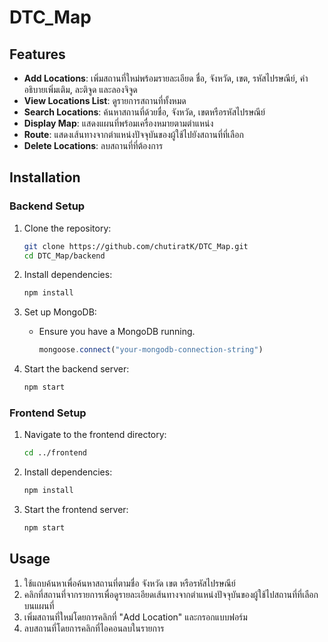 # DTC_Map

## Features
- **Add Locations**: เพิ่มสถานที่ใหม่พร้อมรายละเอียด ชื่อ, จังหวัด, เขต, รหัสไปรษณีย์, คำอธิบายเพิ่มเติม, ละติจูด และลองจิจูด
- **View Locations List**: ดูรายการสถานที่ทั้งหมด
- **Search Locations**: ค้นหาสถานที่ด้วยชื่อ, จังหวัด, เขตหรือรหัสไปรษณีย์
- **Display Map**: แสดงแผนที่พร้อมเครื่องหมายตามตำแหน่ง
- **Route**: แสดงเส้นทางจากตำแหน่งปัจจุบันของผู้ใช้ไปยังสถานที่ที่เลือก
- **Delete Locations**: ลบสถานที่ที่ต้องการ

## Installation

### Backend Setup
1. Clone the repository:
    ```sh
    git clone https://github.com/chutiratK/DTC_Map.git
    cd DTC_Map/backend
    ```

2. Install dependencies:
    ```sh
    npm install
    ```

3. Set up MongoDB:
    - Ensure you have a MongoDB running.
        ```js
        mongoose.connect("your-mongodb-connection-string")
        ```

4. Start the backend server:
    ```sh
    npm start
    ```

### Frontend Setup
1. Navigate to the frontend directory:
    ```sh
    cd ../frontend
    ```

2. Install dependencies:
    ```sh
    npm install
    ```

3. Start the frontend server:
    ```sh
    npm start
    ```

## Usage
1. ใช้แถบค้นหาเพื่อค้นหาสถานที่ตามชื่อ จังหวัด เขต หรือรหัสไปรษณีย์
2. คลิกที่สถานที่จากรายการเพื่อดูรายละเอียดเส้นทางจากตำแหน่งปัจจุบันของผู้ใช้ไปสถานที่ที่เลือกบนแผนที่
3. เพิ่มสถานที่ใหม่โดยการคลิกที่ "Add Location" และกรอกแบบฟอร์ม
4. ลบสถานที่โดยการคลิกที่ไอคอนลบในรายการ
